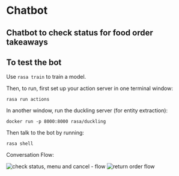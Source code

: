 # Chatbot
## Chatbot to check status for food order takeaways

## To test the bot

Use `rasa train` to train a model.

Then, to run, first set up your action server in one terminal window:

`rasa run actions`


In another window, run the duckling server (for entity extraction):

`docker run -p 8000:8000 rasa/duckling`


Then talk to the bot by running:

`rasa shell`

Conversation Flow:


![check status, menu and cancel - flow](https://user-images.githubusercontent.com/78354406/144173409-38716784-d93e-427d-ba1e-8ce7e4dedb2e.png)
![return order flow](https://user-images.githubusercontent.com/78354406/144173423-a845fd66-88e0-4e88-8216-3cb3a6ecf96c.png)
